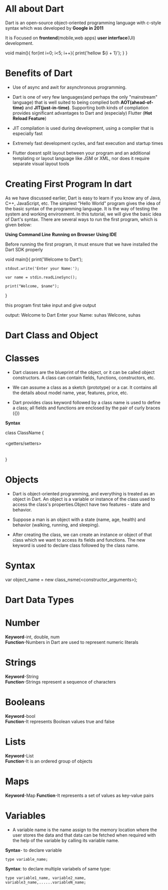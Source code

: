 # All about Dart

Dart is an open-source object-oriented programming language with c-style syntax which was developed by **Google in 2011**

It is Focused on **frontend**(mobile,web apps) **user interface**(UI) development. 

void main(){
    for(int i=0; i<5; i++){
        print('hellow ${i + 1}');
    }
}

# Benefits of Dart

* Use of async and awit for asynchronous programming.

* Dart is one of very few languages(and perhaps the only "mainstream" language) that is well suited to being complied both **AOT(ahead-of-time)** and **JIT(just-in-time)**. Supporting both kinds of compliation provides significant advantages to Dart and (especialy) Flutter (**Hot Reload Feature**)

* JIT compilation is used during development, using a complier that is especially fast

* Extremely fast development cycles, and fast execution and startup times

* Flutter doesnt split layout between your program and an additional templating or layout language like JSM or XML, nor does it require separate visual layout tools



# Creating First Program In dart

As we have discussed earlier, Dart is easy to learn if you know any of Java, C++, JavaScript, etc. The simplest "Hello World" program gives the idea of the basic syntax of the programming language. It is the way of testing the system and working environment. In this tutorial, we will give the basic idea of Dart's syntax. There are several ways to run the first program, which is given below:

**Using Command Line**
**Running on Browser**
**Using IDE**

Before running the first program, it must ensure that we have installed the Dart SDK properly

void main(){
    print('Welcome to Dart');

    stdout.write('Enter your Name:');

    var name = stdin.readLineSync();

    print("Welcome, $name");
}

this program first take input and give output

output: 
Welcome to Dart
Enter your Name: suhas 
Welcone, suhas


# Dart Class and Object

# Classes

* Dart classes are the blueprint of the object, or it can be called object constructors. A class can contain fields, functions, constructors, etc.

* We can assume a class as a sketch (prototype) or a car. It contains all the details about model name, year, features, price, etc.

* Dart provides class keyword followed by a class name is used to define a class; all fields and functions are enclosed by the pair of curly braces ({})

**Syntax**

class ClassName {  
   <fields>  
   <getters/setters>  
  <constructor>  
 <functions>  
}  

# Objects

* Dart is object-oriented programming, and everything is treated as an object in Dart. An object is a variable or instance of the class used to access the class's properties.Object have two features - state and behavior.

* Suppose a man is an object with a state (name, age, health) and behavior (walking, running, and sleeping).

* After creating the class, we can create an instance or object of that class which we want to access its fields and functions. The new keyword is used to declare class followed by the class name. 

# Syntax

var object_name = new class_nsme(<constructor_arguments>);


# Dart Data Types

# Number	
**Keyword**-int, double, num	
**Function**-Numbers in Dart are used to represent numeric literals

# Strings	
**Keyword**-String	
**Function**-Strings represent a sequence of characters

# Booleans	
**Keyword**-bool	
**Function**-It represents Boolean values true and false

# Lists	
**Keyword**-List	
**Function**-It is an ordered group of objects

# Maps	
**Keyword**-Map	
**Function**-It represents a set of values as key-value pairs

# Variables

* A variable name is the name assign to the memory location where the user stores the data and that data can be fetched when required with the help of the variable by calling its variable name.

__Syntax__- to declare variable

    type variable_name;

__Syntax__: to declare multiple variabels of same type:

    type variable1_name, variable2_name, variable3_name,......variableN_name;







